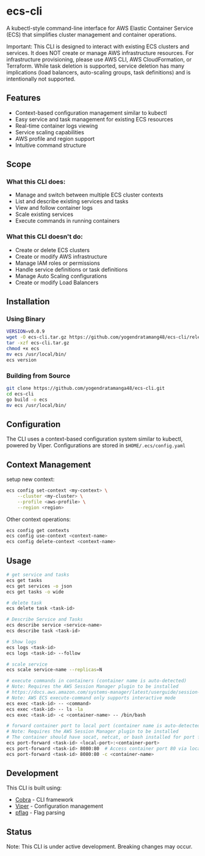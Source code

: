 # ecs-cli
A kubectl-style command-line interface for AWS Elastic Container Service (ECS) that simplifies cluster management and container operations.

Important: This CLI is designed to interact with existing ECS clusters and services. It does NOT create or manage AWS infrastructure resources. For infrastructure provisioning, please use AWS CLI, AWS CloudFormation, or Terraform. While task deletion is supported, service deletion has many implications (load balancers, auto-scaling groups, task definitions) and is intentionally not supported.

## Features
- Context-based configuration management similar to kubectl
- Easy service and task management for existing ECS resources
- Real-time container logs viewing
- Service scaling capabilities
- AWS profile and region support
- Intuitive command structure

## Scope
### What this CLI does:

- Manage and switch between multiple ECS cluster contexts
- List and describe existing services and tasks
- View and follow container logs
- Scale existing services
- Execute commands in running containers

### What this CLI doesn't do:
- Create or delete ECS clusters
- Create or modify AWS infrastructure
- Manage IAM roles or permissions
- Handle service definitions or task definitions
- Manage Auto Scaling configurations
- Create or modify Load Balancers

## Installation
### Using Binary
```bash
VERSION=v0.0.9
wget -O ecs-cli.tar.gz https://github.com/yogendratamang48/ecs-cli/releases/download/$VERSION/ecs-cli_Linux_x86_64.tar.gz
tar -xzf ecs-cli.tar.gz
chmod +x ecs
mv ecs /usr/local/bin/
ecs version
```
### Building from Source
```bash
git clone https://github.com/yogendratamanga48/ecs-cli.git
cd ecs-cli
go build -o ecs
mv ecs /usr/local/bin/
```
## Configuration
The CLI uses a context-based configuration system similar to kubectl, powered by Viper. Configurations are stored in `$HOME/.ecs/config.yaml`
## Context Management
setup new context:
```bash
ecs config set-context <my-context> \
    --cluster <my-cluster> \
    --profile <aws-profile> \
    --region <region>
```
Other context operations:
```bash
ecs config get contexts
ecs config use-context <context-name>
ecs config delete-context <context-name>
```
## Usage
```bash
# get service and tasks
ecs get tasks
ecs get services -o json
ecs get tasks -o wide

# delete task
ecs delete task <task-id>

# Describe Service and Tasks
ecs describe service <service-name>
ecs describe task <task-id>

# Show logs
ecs logs <task-id>
ecs logs <task-id> --follow

# scale service
ecs scale service-name --replicas=N

# execute commands in containers (container name is auto-detected)
# Note: Requires the AWS Session Manager plugin to be installed
# https://docs.aws.amazon.com/systems-manager/latest/userguide/session-manager-working-with-install-plugin.html
# Note: AWS ECS execute-command only supports interactive mode
ecs exec <task-id> -- <command>
ecs exec <task-id> -- ls -la
ecs exec <task-id> -c <container-name> -- /bin/bash

# forward container port to local port (container name is auto-detected)
# Note: Requires the AWS Session Manager plugin to be installed
# The container should have socat, netcat, or bash installed for port forwarding to work
ecs port-forward <task-id> <local-port>:<container-port>
ecs port-forward <task-id> 8080:80  # Access container port 80 via localhost:8080
ecs port-forward <task-id> 8080:80 -c <container-name>
```

## Development
This CLI is built using:
- [Cobra](https://github.com/spf13/cobra) - CLI framework
- [Viper](https://github.com/spf13/viper) - Configuration management
- [pflag](https://github.com/spf13/pflag) - Flag parsing

## Status
Note: This CLI is under active development. Breaking changes may occur.